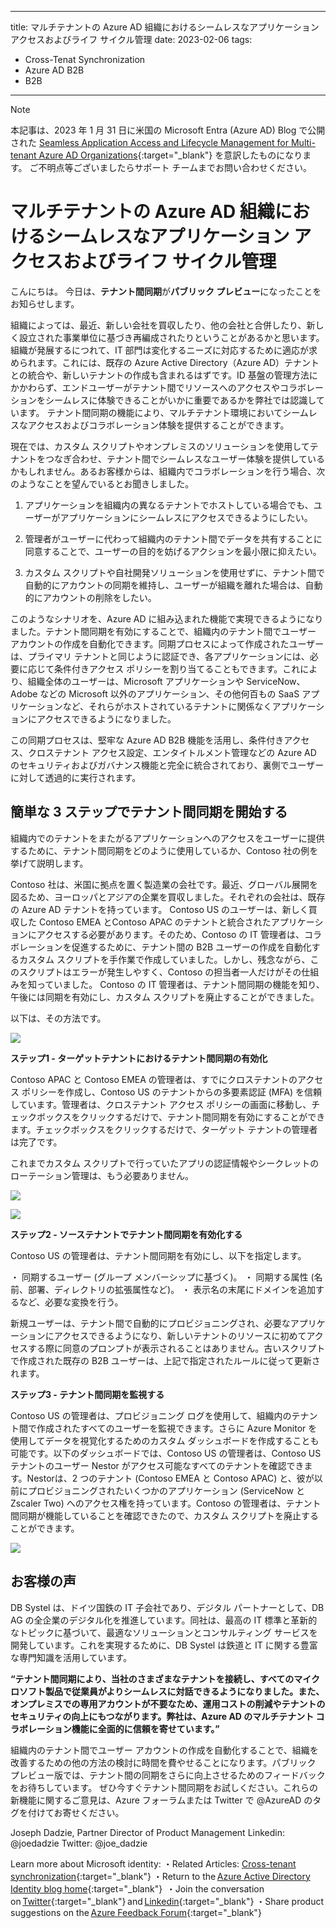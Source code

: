 
---
title: マルチテナントの Azure AD 組織におけるシームレスなアプリケーション アクセスおよびライフ サイクル管理
date: 2023-02-06
tags:
  - Cross-Tenat Synchronization
  - Azure AD B2B
  - B2B
---

> [!NOTE]
> 本記事は、2023 年 1 月 31 日に米国の Microsoft Entra (Azure AD) Blog で公開された [Seamless Application Access and Lifecycle Management for Multi-tenant Azure AD Organizations](https://techcommunity.microsoft.com/t5/microsoft-entra-azure-ad-blog/seamless-application-access-and-lifecycle-management-for-multi/ba-p/3728752){:target="_blank"} を意訳したものになります。
> ご不明点等ございましたらサポート チームまでお問い合わせください。


# マルチテナントの Azure AD 組織におけるシームレスなアプリケーション アクセスおよびライフ サイクル管理

こんにちは。
今日は、**テナント間同期**が**パブリック プレビュー**になったことをお知らせします。 

組織によっては、最近、新しい会社を買収したり、他の会社と合併したり、新しく設立された事業単位に基づき再編成されたりということがあるかと思います。組織が発展するにつれて、IT 部門は変化するニーズに対応するために適応が求められます。これには、既存の Azure Active Directory（Azure AD）テナントとの統合や、新しいテナントの作成も含まれるはずです。ID 基盤の管理方法にかかわらず、エンドユーザーがテナント間でリソースへのアクセスやコラボレーションをシームレスに体験できることがいかに重要であるかを弊社では認識しています。
テナント間同期の機能により、マルチテナント環境においてシームレスなアクセスおよびコラボレーション体験を提供することができます。

現在では、カスタム スクリプトやオンプレミスのソリューションを使用してテナントをつなぎ合わせ、テナント間でシームレスなユーザー体験を提供しているかもしれません。あるお客様からは、組織内でコラボレーションを行う場合、次のようなことを望んでいるとお聞きしました。

1. アプリケーションを組織内の異なるテナントでホストしている場合でも、ユーザーがアプリケーションにシームレスにアクセスできるようにしたい。

2. 管理者がユーザーに代わって組織内のテナント間でデータを共有することに同意することで、ユーザーの目的を妨げるアクションを最小限に抑えたい。

3. カスタム スクリプトや自社開発ソリューションを使用せずに、テナント間で自動的にアカウントの同期を維持し、ユーザーが組織を離れた場合は、自動的にアカウントの削除をしたい。

このようなシナリオを、Azure AD に組み込まれた機能で実現できるようになりました。テナント間同期を有効にすることで、組織内のテナント間でユーザー アカウントの作成を自動化できます。同期プロセスによって作成されたユーザーは、プライマリ テナントと同じように認証でき、各アプリケーションには、必要に応じて条件付きアクセス ポリシーを割り当てることもできます。これにより、組織全体のユーザーは、Microsoft アプリケーションや ServiceNow、Adobe などの Microsoft 以外のアプリケーション、その他何百もの SaaS アプリケーションなど、それらがホストされているテナントに関係なくアプリケーションにアクセスできるようになりました。 

この同期プロセスは、堅牢な Azure AD B2B 機能を活用し、条件付きアクセス、クロステナント アクセス設定、エンタイトルメント管理などの Azure AD のセキュリティおよびガバナンス機能と完全に統合されており、裏側でユーザーに対して透過的に実行されます。

## 簡単な 3 ステップでテナント間同期を開始する

組織内でのテナントをまたがるアプリケーションへのアクセスをユーザーに提供するために、テナント間同期をどのように使用しているか、Contoso 社の例を挙げて説明します。

Contoso 社は、米国に拠点を置く製造業の会社です。最近、グローバル展開を図るため、ヨーロッパとアジアの企業を買収しました。それぞれの会社は、既存の Azure AD テナントを持っています。
Contoso US のユーザーは、新しく買収した Contoso EMEA とContoso APAC のテナントと統合されたアプリケーションにアクセスする必要があります。そのため、Contoso の IT 管理者は、コラボレーションを促進するために、テナント間の B2B ユーザーの作成を自動化するカスタム スクリプトを手作業で作成していました。しかし、残念ながら、このスクリプトはエラーが発生しやすく、Contoso の担当者一人だけがその仕組みを知っていました。 
Contoso の IT 管理者は、テナント間同期の機能を知り、午後には同期を有効にし、カスタム スクリプトを廃止することができました。

以下は、その方法です。

![](./cross-tenant-sync-publicpreview/cts1.jpg)

**ステップ1 - ターゲットテナントにおけるテナント間同期の有効化**

Contoso APAC と Contoso EMEA の管理者は、すでにクロステナントのアクセス ポリシーを作成し、Contoso US のテナントからの多要素認証 (MFA) を信頼しています。管理者は、クロステナント アクセス ポリシーの画面に移動し、チェックボックスをクリックするだけで、テナント間同期を有効にすることができます。チェックボックスをクリックするだけで、ターゲット テナントの管理者は完了です。 

これまでカスタム スクリプトで行っていたアプリの認証情報やシークレットのローテーション管理は、もう必要ありません。

![](./cross-tenant-sync-publicpreview/cts2.jpg)

![](./cross-tenant-sync-publicpreview/cts3.jpg)

**ステップ2 - ソーステナントでテナント間同期を有効化する**

Contoso US の管理者は、テナント間同期を有効にし、以下を指定します。 

・ 同期するユーザー (グループ メンバーシップに基づく)。
・ 同期する属性 (名前、部署、ディレクトリの拡張属性など)。
・ 表示名の末尾にドメインを追加するなど、必要な変換を行う。
 
新規ユーザーは、テナント間で自動的にプロビジョニングされ、必要なアプリケーションにアクセスできるようになり、新しいテナントのリソースに初めてアクセスする際に同意のプロンプトが表示されることはありません。古いスクリプトで作成された既存の B2B ユーザーは、上記で指定されたルールに従って更新されます。 

**ステップ3 - テナント間同期を監視する**

Contoso US の管理者は、プロビジョニング ログを使用して、組織内のテナント間で作成されたすべてのユーザーを監視できます。さらに Azure Monitor を使用してデータを視覚化するためのカスタム ダッシュボードを作成することも可能です。以下のダッシュボードでは、Contoso US の管理者は、Contoso US テナントのユーザー Nestor がアクセス可能なすべてのテナントを確認できます。Nestorは、2 つのテナント (Contoso EMEA と Contoso APAC) と、彼が以前にプロビジョニングされたいくつかのアプリケーション (ServiceNow と Zscaler Two) へのアクセス権を持っています。Contoso の管理者は、テナント間同期が機能していることを確認できたので、カスタム スクリプトを廃止することができます。

![](./cross-tenant-sync-publicpreview/cts4.jpg)  


## お客様の声 

DB Systel は、ドイツ国鉄の IT 子会社であり、デジタル パートナーとして、DB AG の全企業のデジタル化を推進しています。同社は、最高の IT 標準と革新的なトピックに基づいて、最適なソリューションとコンサルティング サービスを開発しています。これを実現するために、DB Systel は鉄道と IT に関する豊富な専門知識を活用しています。

**“テナント間同期により、当社のさまざまなテナントを接続し、すべてのマイクロソフト製品で従業員がよりシームレスに対話できるようになりました。また、オンプレミスでの専用アカウントが不要なため、運用コストの削減やテナントのセキュリティの向上にもつながります。弊社は、Azure AD のマルチテナント コラボレーション機能に全面的に信頼を寄せています。”**

組織内のテナント間でユーザー アカウントの作成を自動化することで、組織を改善するための他の方法の検討に時間を費やせることになります。パブリック プレビュー版では、テナント間の同期をさらに向上させるためのフィードバックをお待ちしています。
ぜひ今すぐテナント間同期をお試しください。これらの新機能に関するご意見は、Azure フォーラムまたは Twitter で @AzureAD のタグを付けてお寄せください。  
 
Joseph Dadzie, Partner Director of Product Management
Linkedin: @joedadzie
Twitter: @joe_dadzie

Learn more about Microsoft identity: 
・Related Articles: [Cross-tenant synchronization](https://learn.microsoft.com/ja-jp/azure/active-directory/multi-tenant-organizations/cross-tenant-synchronization-overview){:target="_blank"}
・Return to the [Azure Active Directory Identity blog home](https://techcommunity.microsoft.com/t5/microsoft-entra-azure-ad-blog/bg-p/Identity){:target="_blank"}  
・Join the conversation on [Twitter](https://twitter.com/azuread/status/1278418103903363074){:target="_blank"} and [Linkedin](https://www.linkedin.com/showcase/microsoft-security/){:target="_blank"} 
・Share product suggestions on the [Azure Feedback Forum](https://feedback.azure.com/d365community/forum/22920db1-ad25-ec11-b6e6-000d3a4f0789){:target="_blank"}